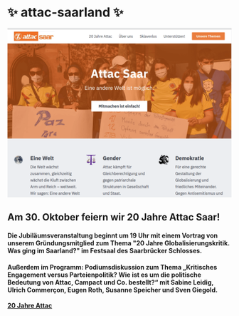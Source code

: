 # ✨ attac-saarland ✨

<img src="/images/attac-saarland_1024x768.png" width="600">

##  Am 30. Oktober feiern wir 20 Jahre Attac Saar!
####  Die Jubiläumsveranstaltung beginnt um 19 Uhr mit einem Vortrag von unserem Gründungsmitglied zum Thema "20 Jahre Globalisierungskritik. Was ging im Saarland?" im Festsaal des Saarbrücker Schlosses.
####  Außerdem im Programm: Podiumsdiskussion zum Thema „Kritisches Engagement versus Parteienpolitik? Wie ist es um die politische Bedeutung von Attac, Campact und Co. bestellt?“ mit Sabine Leidig, Ulrich Commerçon, Eugen Roth, Susanne Speicher und Sven Giegold.

**[20 Jahre Attac](https://attac-saarland.netlify.app/20-jahre/)**
